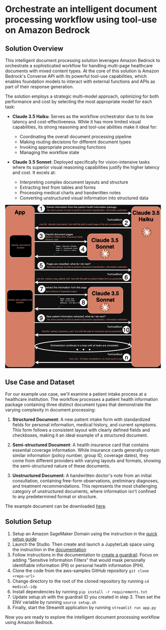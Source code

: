 # Orchestrate an intelligent document processing workflow using tool-use on Amazon Bedrock 

## Solution Overview

This intelligent document processing solution leverages Amazon Bedrock to orchestrate a sophisticated workflow for handling multi-page healthcare documents with mixed content types. At the core of this solution is Amazon Bedrock's Converse API with its powerful tool-use capabilities, which enables foundation models to interact with external functions and APIs as part of their response generation.

The solution employs a strategic multi-model approach, optimizing for both performance and cost by selecting the most appropriate model for each task:

* **Claude 3.5 Haiku**: Serves as the workflow orchestrator due to its low latency and cost-effectiveness. While it has more limited visual capabilities, its strong reasoning and tool-use abilities make it ideal for:
    - Coordinating the overall document processing pipeline
    - Making routing decisions for different document types
    - Invoking appropriate processing functions
    - Managing the workflow state

* **Claude 3.5 Sonnet**: Deployed specifically for vision-intensive tasks where its superior visual reasoning capabilities justify the higher latency and cost. It excels at:
    - Interpreting complex document layouts and structure
    - Extracting text from tables and forms 
    - Processing medical charts and handwritten notes
    - Converting unstructured visual information into structured data

![Orchestration Flow](static/flow_diagram.webp)

## Use Case and Dataset

For our example use case, we'll examine a patient intake process at a healthcare institution. The workflow processes a patient health information package containing three distinct document types that demonstrate the varying complexity in document processing:

1. **Structured Document**: A new patient intake form with standardized fields for personal information, medical history, and current symptoms. This form follows a consistent layout with clearly defined fields and checkboxes, making it an ideal example of a structured document.

2. **Semi-structured Document**: A health insurance card that contains essential coverage information. While insurance cards generally contain similar information (policy number, group ID, coverage dates), they come from different providers with varying layouts and formats, showing the semi-structured nature of these documents.

3. **Unstructured Document**: A handwritten doctor's note from an initial consultation, containing free-form observations, preliminary diagnoses, and treatment recommendations. This represents the most challenging category of unstructured documents, where information isn't confined to any predetermined format or structure.

The example document can be downloaded [here](docs/new-patient-registration.pdf).

## Solution Setup
1.	Setup an Amazon SageMaker Domain using the instruction in the [quick setup guide](https://docs.aws.amazon.com/sagemaker/latest/dg/onboard-quick-start.html)
2.	Launch the Studio. Then create and launch a JupyterLab space using the instruction in the [documentation](https://docs.aws.amazon.com/sagemaker/latest/dg/studio-updated-jl-user-guide-create-space.html)
3.	Follow instructions in the documentation to [create a guardrail](https://docs.aws.amazon.com/bedrock/latest/userguide/guardrails-create.html). Focus on adding “Sensitive Information Filters” that would mask personally identifiable information (PII) or personal health information (PIH).
4.	Clone the code from the aws-samples GitHub repository
`git clone <repo-url>`
5.	Change directory to the root of the cloned repository by running
`cd medical-idp`
6.	Install dependencies by running
`pip install -r requirements.txt`
7.	Update setup.sh with the guardrail ID you created in step 3. Then set the ENV variable by running
`source setup.sh`
8.	Finally, start the Streamlit application by running
`streamlit run app.py`

Now you are ready to explore the intelligent document processing workflow using Amazon Bedrock.


